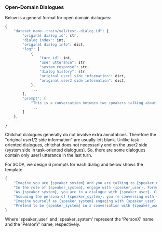 ### Open-Domain Dialogues

Below is a general format for open domain dialogues:

```js
{
    "dataset_name--train/val/test--dialog_id": {
        "original dialog id": str,
        "dialog index": int,
        "original dialog info": dict,
        "log": [
            {
                "turn id": int,
                "user utterance": str,
                "system response": str,
                "dialog history": str,
                "original user1 side information": dict,
                "original user2 side information": dict,
            },
         	...
        ],
        "prompt": [
            "This is a conversation between two speakers talking about history. Given the dialog context, please generate a relevant response.",
            ...
        ]
    },
    ...
}
```

Chitchat dialogues generally do not involve extra annotations. Therefore the "original user1/2 side information" are usually left blank. Unlike task-oriented dialogues, chitchat does not necessarily end on the user2 side (system side in task-oriented dialogues). So, there are some dialogues contain only user1 utterance in the last turn.

For SODA, we design 6 prompts for each dialog and below shows the template:
```python
{
    "Imagine you are {speaker_system} and you are talking to {speaker_user}. Generate a coherent and appropriate response.",
    "In the role of {speaker_system}, engage with {speaker_user}. Formulate a response that is both consistent with the conversation and suitable to the context.",
    "As {speaker_system}, you are in a dialogue with {speaker_user}. Create a coherent and relevant reply that fits the ongoing discussion.",
    "Assuming the persona of {speaker_system}, you're conversing with {speaker_user}. Generate a logical and suitable response that aligns with the conversation.",
    "Imagine yourself as {speaker_system} engaging with {speaker_user}. Your task is to produce a coherent and fitting response to continue the conversation.",
    "Pretend to be {speaker_system} in a conversation with {speaker_user}. Construct a response that maintains the coherence of the dialogue and is appropriate for the context."
}
```
Where 'speaker_user' and 'speaker_system' represent the 'PersonX' name and the 'PersonY' name, respectively. 


